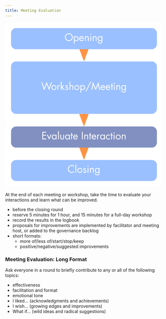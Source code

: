 ```yaml
---
title: Meeting Evaluation
---
```



![](img/meetings/evaluate-interactions.png)

At the end of each meeting or workshop, take the time to evaluate your interactions and learn what can be improved.

* before the closing round
* reserve 5 minutes for 1 hour, and 15 minutes for a full-day workshop
* record the results in the logbook
* proposals for improvements are implemented by facilitator and meeting host, or added to the governance backlog
* short formats: 
    * more of/less of/start/stop/keep
    * positive/negative/suggested improvements

### Meeting Evaluation: Long Format

Ask everyone in a round to briefly contribute to any or all of the following topics: 

* effectiveness
* facilitation and format
* emotional tone
* I liked... (acknowledgments and achievements)
* I wish... (growing edges and improvements)
* What if... (wild ideas and radical suggestions)